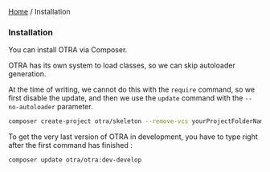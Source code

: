 [Home](../README.md) / Installation
                                
### Installation

You can install OTRA via Composer.

OTRA has its own system to load classes, so we can skip autoloader generation.

At the time of writing, we cannot do this with the `require` command, so we first disable the update, and then we use the
 `update` command with the `--no-autoloader` parameter.
 
```bash
composer create-project otra/skeleton --remove-vcs yourProjectFolderName
```

To get the very last version of OTRA in development, you have to type right after the first command has finished :
```bash
composer update otra/otra:dev-develop
```
